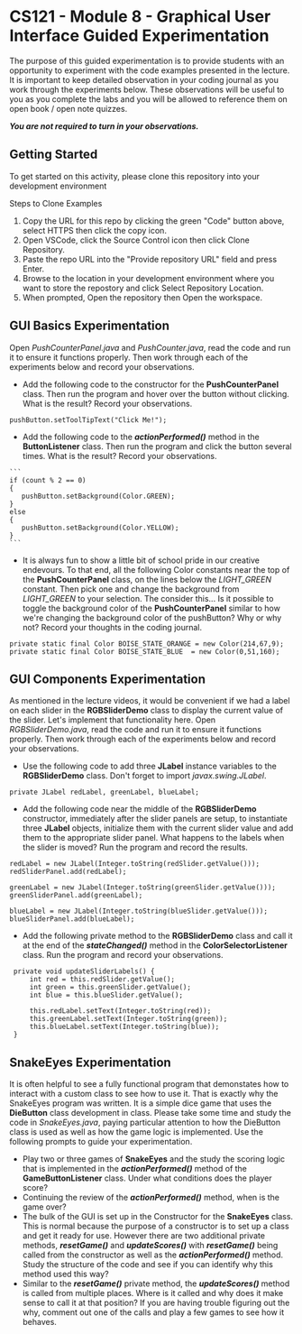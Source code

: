 # CS121 - Module 8 - Graphical User Interface Guided Experimentation
The purpose of this guided experimentation is to provide students with an opportunity to experiment with the code examples presented in the lecture. It is important to keep detailed observation in your coding journal as you work through the experiments below. These observations will be useful to you as you complete the labs and you will be allowed to reference them on open book / open note quizzes.  

***You are not required to turn in your observations.***
## Getting Started
To get started on this activity, please clone this repository into your development environment  

Steps to Clone Examples
1. Copy the URL for this repo by clicking the green "Code" button above, select HTTPS then click the copy icon.
2. Open VSCode, click the Source Control icon then click Clone Repository.
3. Paste the repo URL into the "Provide repository URL" field and press Enter.
4. Browse to the location in your development environment where you want to store the repostory and click Select Repository Location.
5. When prompted, Open the repository then Open the workspace.

## GUI Basics Experimentation   
Open *PushCounterPanel.java* and *PushCounter.java*, read the code and run it to ensure it functions properly.  Then work through each of the experiments below and record your observations.
   - Add the following code to the constructor for the **PushCounterPanel** class. Then run the program and hover over the button without clicking.  What is the result? Record your observations.  
    
   ```
   pushButton.setToolTipText("Click Me!");
   ```
   
   - Add the following code to the ***actionPerformed()*** method in the **ButtonListener** class. Then run the program and click the button several times.  What is the result? Record your observations.  

    ```
    if (count % 2 == 0)
    {
       pushButton.setBackground(Color.GREEN);
    } 
    else 
    {
       pushButton.setBackground(Color.YELLOW);
    }
    ```  
    
   - It is always fun to show a little bit of school pride in our creative endevours. To that end, all the following Color constants near the top of the **PushCounterPanel** class, on the lines below the *LIGHT_GREEN* constant. Then pick one and change the background from *LIGHT_GREEN* to your selection. The consider this... Is it possible to toggle the background color of the **PushCounterPanel** similar to how we're changing the background color of the pushButton?  Why or why not? Record your thoughts in the coding journal.  
   
   ```
   private static final Color BOISE_STATE_ORANGE = new Color(214,67,9);
   private static final Color BOISE_STATE_BLUE  = new Color(0,51,160);
   ```  
	

## GUI Components Experimentation
As mentioned in the lecture videos, it would be convenient if we had a label on each slider in the **RGBSliderDemo** class to display the current value of the slider. Let's implement that functionality here. Open *RGBSliderDemo.java*, read the code and run it to ensure it functions properly. Then work through each of the experiments below and record your observations.  
   - Use the following code to add three **JLabel** instance variables to the **RGBSliderDemo** class. Don't forget to import *javax.swing.JLabel*.  
 
   ```
   private JLabel redLabel, greenLabel, blueLabel;
   ```   
   
   - Add the following code near the middle of the **RGBSliderDemo** constructor, immediately after the slider panels are setup,  to instantiate three **JLabel** objects, initialize them with the current slider value and add them to the appropriate slider panel. What happens to the labels when the slider is moved?  Run the program and record the results.   
   
   ```
   redLabel = new JLabel(Integer.toString(redSlider.getValue()));
   redSliderPanel.add(redLabel);
 
   greenLabel = new JLabel(Integer.toString(greenSlider.getValue()));
   greenSliderPanel.add(greenLabel);

   blueLabel = new JLabel(Integer.toString(blueSlider.getValue()));
   blueSliderPanel.add(blueLabel);  
   ```
   
   - Add the following private method to the **RGBSliderDemo** class and call it at the end of the ***stateChanged()*** method in the **ColorSelectorListener** class. Run the program and record your observations.  
   ```
    private void updateSliderLabels() {
        int red = this.redSlider.getValue();
        int green = this.greenSlider.getValue();
        int blue = this.blueSlider.getValue();

        this.redLabel.setText(Integer.toString(red));
        this.greenLabel.setText(Integer.toString(green));
        this.blueLabel.setText(Integer.toString(blue));
    }
   ```
   
## SnakeEyes Experimentation
It is often helpful to see a fully functional program that demonstates how to interact with a custom class to see how to use it. That is exactly why the SnakeEyes program was written.  It is a simple dice game that uses the **DieButton** class development in class. Please take some time and study the code in *SnakeEyes.java*, paying particular attention to how the DieButton class is used as well as how the game logic is implemented. Use the following prompts to guide your experimentation.  

   - Play two or three games of **SnakeEyes** and the study the scoring logic that is implemented in the ***actionPerformed()*** method of the **GameButtonListener** class. Under what conditions does the player score?  
   - Continuing the review of the ***actionPerformed()*** method, when is the game over?  
   - The bulk of the GUI is set up in the Constructor for the **SnakeEyes** class. This is normal because the purpose of a constructor is to set up a class and get it ready for use. However there are two additional private methods, ***resetGame()*** and ***updateScores()*** with ***resetGame()*** being called from the constructor as well as the ***actionPerformed()*** method. Study the structure of the code and see if you can identify why this method used this way?  
   - Similar to the ***resetGame()*** private method, the ***updateScores()*** method is called from multiple places. Where is it called and why does it make sense to call it at that position?  If you are having trouble figuring out the why, comment out one of the calls and play a few games to see how it behaves.  
